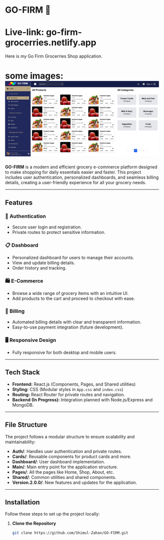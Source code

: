 # GO-FIRM 🛒
# Live-link: go-firm-grocerries.netlify.app
Here is my Go Firm Grocerries Shop application.
# some images: ![alt text](image.png)

**GO-FIRM** is a modern and efficient grocery e-commerce platform designed to make shopping for daily essentials easier and faster. This project includes user authentication, personalized dashboards, and seamless billing details, creating a user-friendly experience for all your grocery needs.

---

## **Features**
### 🔑 **Authentication**
- Secure user login and registration.
- Private routes to protect sensitive information.

### 📋 **Dashboard**
- Personalized dashboard for users to manage their accounts.
- View and update billing details.
- Order history and tracking.

### 🛍️ **E-Commerce**
- Browse a wide range of grocery items with an intuitive UI.
- Add products to the cart and proceed to checkout with ease.

### 🧾 **Billing**
- Automated billing details with clear and transparent information.
- Easy-to-use payment integration (future development).

### 🖥️ **Responsive Design**
- Fully responsive for both desktop and mobile users.

---

## **Tech Stack**
- **Frontend:** React.js (Components, Pages, and Shared utilities)
- **Styling:** CSS (Modular styles in `App.css` and `index.css`)
- **Routing:** React Router for private routes and navigation.
- **Backend (In Progress):** Integration planned with Node.js/Express and MongoDB.

---

## **File Structure**
The project follows a modular structure to ensure scalability and maintainability:

- **Auth/**: Handles user authentication and private routes.
- **Cards/**: Reusable components for product cards and more.
- **Dashboard/**: User dashboard implementation.
- **Main/**: Main entry point for the application structure.
- **Pages/**: All the pages like Home, Shop, About, etc.
- **Shared/**: Common utilities and shared components.
- **Version.2.0.0/**: New features and updates for the application.

---

## **Installation**
Follow these steps to set up the project locally:

1. **Clone the Repository**
   ```bash
   git clone https://github.com/Shimul-Zahan/GO-FIRM.git
